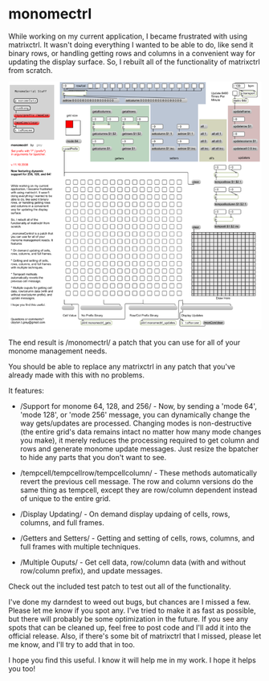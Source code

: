 # monomectrl

While working on my current application, I became frustrated with using matrixctrl. It wasn't doing everything I wanted to be able to do, like send it binary rows, or handling getting rows and columns in a convenient way for updating the display surface. So, I rebuilt all of the functionality of matrixctrl from scratch.

![](monomectrl.png)

The end result is /monomectrl/ a patch that you can use for all of your monome management needs. 

You should be able to replace any matrixctrl in any patch that you've already made with this with no problems.

It features:

* /Support for monome 64, 128, and 256/ - Now, by sending a 'mode 64', 'mode 128', or 'mode 256' message, you can dynamically change the way gets/updates are processed. Changing modes is non-destructive (the entire grid's data remains intact no matter how many mode changes you make), it merely reduces the processing required to get column and rows and generate monome update messages. Just resize the bpatcher to hide any parts that you don't want to see.

* /tempcell/tempcellrow/tempcellcolumn/ - These methods automatically revert the previous cell message. The row and column versions do the same thing as tempcell, except they are row/column dependent instead of unique to the entire grid.

* /Display Updating/ - On demand display updaing of cells, rows, columns, and full frames.

* /Getters and Setters/ - Getting and setting of cells, rows, columns, and full frames with multiple techniques.

* /Multiple Ouputs/ - Get cell data, row/column data (with and without row/column prefix), and update messages.

Check out the included test patch to test out all of the functionality.

I've done my darndest to weed out bugs, but chances are I missed a few. Please let me know if you spot any. I've tried to make it as fast as possible, but there will probably be some optimization in the future. If you see any spots that can be cleaned up, feel free to post code and I'll add it into the official release. Also, if there's some bit of matrixctrl that I missed, please let me know, and I'll try to add that in too.

I hope you find this useful. I know it will help me in my work. I hope it helps you too!